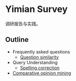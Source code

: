 # Yimian Survey

调研报告与实践。

## Outline
- Frequently asked questions
    - [Question similarity](./frequently_asked_questions/question_similarity/question_similarity.md)
- Query Understanding
    - [Spelling correction](./query_understanding/spelling_correction/spelling_correction.md)
- [Comparative opinion mining](./comparative_opinion_mining/comparative_opinion_mining.md)